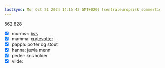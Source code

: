 ```yaml
---
lastSync: Mon Oct 21 2024 14:15:42 GMT+0200 (sentraleuropeisk sommertid)
---
```

562
828
- [x] mormor: [bok](https://www.norli.no/boker/skjonnlitteratur/romaner/danserinnen?gad_source=1&gclid=CjwKCAiAjKu6BhAMEiwAx4UsApO1lCMyX-eh-smau2RMtsprpnzppmVvtn5NjIgpiAwdhuprbqitBBoCCJEQAvD_BwE)
- [x] mamma: [grytevotter](https://www.kitchn.no/kjokken/kjokkentekstil/grytekluter-og-grytevotter/sabor-home-grytevott-2-stk-gra/)
- [x] pappa: porter og stout
- [x] hanna: jævla menn
- [x] peder: knivholder
- [x] vilde: 